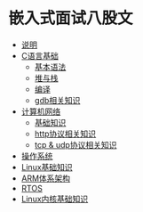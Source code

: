 # 嵌入式面试八股文

* [说明](README.md)
* [C语言基础](c_programming_language/README.md)
    - [基本语法](c_programming_language/basic_grammer.md)
    - [堆与栈](c_programming_language/heap_and_stack.md)
    - [编译](c_programming_language/about_compile.md)
    - [gdb相关知识](c_programming_language/about_gdb.md)
* [计算机网络]()
    - [基础知识](network/basic_knowledge.md)
    - [http协议相关知识](network/http.md)
    - [tcp & udp协议相关知识](network/tcp&udp.md)
* [操作系统]()
* [Linux基础知识]()
* [ARM体系架构]()
* [RTOS]()
* [Linux内核基础知识]()